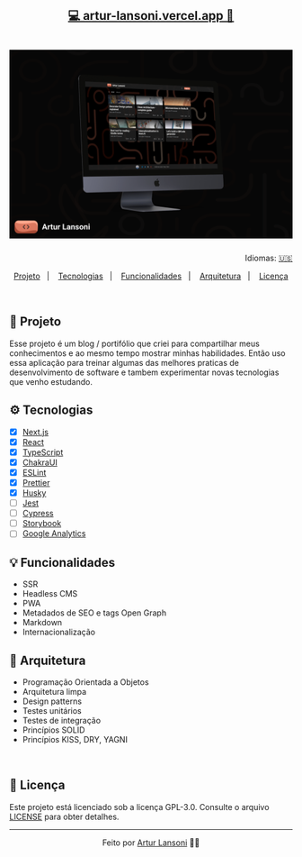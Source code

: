 <h2 align="center">
	<a href="https://artur-lansoni.vercel.app">💻 artur-lansoni.vercel.app 📱</a>
</h2>

<h1 align="center">
	<a href="https://artur-lansoni.vercel.app">
    	<img alt="Move.it" title="Artur Lansoni" src="./mockup.jpeg" />
	</a>
</h1>

<p align="right">
Idiomas: 
  <a href="../README.md">🇺🇸</a>
</p>

<p align="center">
  <a href="#-projeto">Projeto</a>&nbsp;&nbsp;&nbsp;|&nbsp;&nbsp;&nbsp;
  <a href="#tecnologias">Tecnologias</a>&nbsp;&nbsp;&nbsp;|&nbsp;&nbsp;&nbsp;
  <a href="#-funcionalidades">Funcionalidades</a>&nbsp;&nbsp;&nbsp;|&nbsp;&nbsp;&nbsp;
  <a href="#-arquitetura">Arquitetura</a>&nbsp;&nbsp;&nbsp;|&nbsp;&nbsp;&nbsp;
  <a href="#-licença">Licença</a>
</p>

<br />

## 🚀 Projeto

Esse projeto é um blog / portifólio que criei para compartilhar meus conhecimentos e ao mesmo tempo
mostrar minhas habilidades. Então uso essa aplicação para treinar algumas das melhores praticas de
desenvolvimento de software e tambem experimentar novas tecnologias que venho estudando.

## ⚙️ Tecnologias

-   [x] [Next.js](https://nextjs.org)
-   [x] [React](https://reactjs.org)
-   [x] [TypeScript](https://www.typescriptlang.org)
-   [x] [ChakraUI](https://chakra-ui.com)
-   [x] [ESLint](https://eslint.org)
-   [x] [Prettier](https://prettier.io)
-   [x] [Husky](https://typicode.github.io/husky/)
-   [ ] [Jest](https://jestjs.io)
-   [ ] [Cypress](https://www.cypress.io)
-   [ ] [Storybook](https://storybook.js.org)
-   [ ] [Google Analytics]()

## 💡 Funcionalidades

-   SSR
-   Headless CMS
-   PWA
-   Metadados de SEO e tags Open Graph
-   Markdown
-   Internacionalização

## 🧱 Arquitetura

-   Programação Orientada a Objetos
-   Arquitetura limpa
-   Design patterns
-   Testes unitários
-   Testes de integração
-   Princípios SOLID
-   Princípios KISS, DRY, YAGNI

<br />

## 📝 Licença

Este projeto está licenciado sob a licença GPL-3.0. Consulte o arquivo [LICENSE](../LICENSE) para
obter detalhes.

---

<p align="center">Feito por <a href="https://github.com/ArturLansoni">Artur Lansoni</a> 👨‍💻</p>
